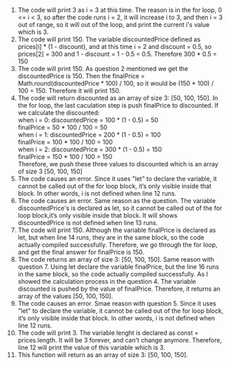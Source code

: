 1. The code will print 3 as i = 3 at this time. The reason is in the for loop, 0 <= i < 3, so after the code runs i = 2, it will increase i to 3, and then i = 3 out of range, so it will out of the loop, and print the current i's value which is 3.
2. The code will print 150. The variable discountedPrice defined as prices[i] * (1 - discount), and at this time i = 2 and discount = 0.5, so prices[2] = 300 and 1 - discount = 1 - 0.5 = 0.5. Therefore 300 * 0.5 = 150
3. The code will print 150. As question 2 mentioned we get the discountedPrice is 150. Then the finalPrice = Math.round(discountedPrice * 100) / 100, so it would be (150 * 100) / 100 = 150. Therefore it will print 150.
4. The code will return discounted as an array of size 3: [50, 100, 150]. In the for loop, the last caculation step is push finalPrice to discounted. If we calculate the discounted: <br>
when i = 0: discountedPrice = 100 * (1 - 0.5) = 50 <br>
            finalPrice = 50 * 100 / 100 = 50  <br> 
when i = 1: discountedPrice = 200 * (1 - 0.5) = 100 <br> 
            finalPrice = 100 * 100 / 100 = 100  <br> 
when i = 2: discountedPrice = 300 * (1 - 0.5) = 150 <br>
            finalPrice = 150 * 100 / 100 = 150 <br>
Therefore, we push these three values to discounted which is an array of size 3 [50, 100, 150] <br>
5. The code causes an error. Since it uses "let" to declare the variable, it cannot be called out of the for loop block, it’s only visible inside that block. In other words, i is not defined when line 12 runs.
6. The code causes an error. Same reason as the question. The variable discountedPrice's is declared as let, so it cannot be called out of the for loop block,it’s only visible inside that block. It will shows discountedPrice is not defined when line 13 runs.
7. The code will print 150. Although the variable finalPrice is declared as let, but when line 14 runs, they are in the same block, so the code actually compiled successfully. Therefore, we go through the for loop, and get the final answer for finalPrice is 150.
8. The code returns an array of size 3: [50, 100, 150]. Same reason with question 7. Using let declare the variable finalPrice, but the line 16 runs in the same block, so the code actually compiled successfully. As I showed the calculation process in the question 4. The variable discounted is pushed by the value of finalPrice. Therefore, it returns an array of the values [50, 100, 150].
9. The code causes an error. Smae reason with question 5. Since it uses "let" to declare the variable, it cannot be called out of the for loop block, it’s only visible inside that block. In other words, i is not defined when line 12 runs.
10. The code will print 3. The variable lenght is declared as const = prices.length. It will be 3 forever, and can't change anymore. Therefore, line 12 will print the value of this variable which is 3.
11. This function will return as an array of size 3: [50, 100, 150]. 
          
